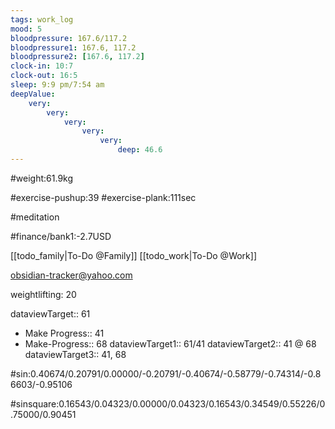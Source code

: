 ```yaml
---
tags: work_log
mood: 5
bloodpressure: 167.6/117.2
bloodpressure1: 167.6, 117.2
bloodpressure2: [167.6, 117.2]
clock-in: 10:7
clock-out: 16:5
sleep: 9:9 pm/7:54 am
deepValue: 
    very: 
        very: 
            very: 
                very: 
                    very: 
                        deep: 46.6
---
```


#weight:61.9kg

#exercise-pushup:39
#exercise-plank:111sec

#meditation




#finance/bank1:-2.7USD

[[todo_family|To-Do @Family]]
[[todo_work|To-Do @Work]]

obsidian-tracker@yahoo.com

weightlifting: 20

dataviewTarget:: 61
- Make Progress:: 41
- Make-Progress:: 68
dataviewTarget1:: 61/41
dataviewTarget2:: 41 @ 68
dataviewTarget3:: 41, 68

#sin:0.40674/0.20791/0.00000/-0.20791/-0.40674/-0.58779/-0.74314/-0.86603/-0.95106

#sinsquare:0.16543/0.04323/0.00000/0.04323/0.16543/0.34549/0.55226/0.75000/0.90451

